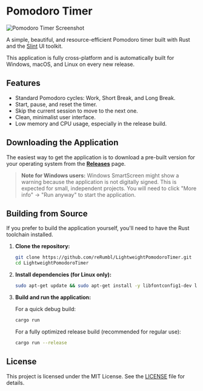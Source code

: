 # Pomodoro Timer

![Pomodoro Timer Screenshot](<img width="402" height="336" alt="изображение" src="https://github.com/user-attachments/assets/730796fe-5779-4e83-8c07-071ea9c31102" />
)

A simple, beautiful, and resource-efficient Pomodoro timer built with Rust and the [Slint](https://slint-ui.com/) UI toolkit.

This application is fully cross-platform and is automatically built for Windows, macOS, and Linux on every new release.

## Features

-   Standard Pomodoro cycles: Work, Short Break, and Long Break.
-   Start, pause, and reset the timer.
-   Skip the current session to move to the next one.
-   Clean, minimalist user interface.
-   Low memory and CPU usage, especially in the release build.

## Downloading the Application

The easiest way to get the application is to download a pre-built version for your operating system from the **[Releases](https://github.com/reRumbl/LightweightPomodoroTimer/releases)** page.

> **Note for Windows users:**
> Windows SmartScreen might show a warning because the application is not digitally signed. This is expected for small, independent projects. You will need to click "More info" -> "Run anyway" to start the application.

## Building from Source

If you prefer to build the application yourself, you'll need to have the Rust toolchain installed.

1.  **Clone the repository:**
    ```bash
    git clone https://github.com/reRumbl/LightweightPomodoroTimer.git
    cd LightweightPomodoroTimer
    ```

2.  **Install dependencies (for Linux only):**
    ```bash
    sudo apt-get update && sudo apt-get install -y libfontconfig1-dev libgtk-3-dev
    ```

3.  **Build and run the application:**

    For a quick debug build:
    ```bash
    cargo run
    ```

    For a fully optimized release build (recommended for regular use):
    ```bash
    cargo run --release
    ```

## License

This project is licensed under the MIT License. See the [LICENSE](LICENSE) file for details.
